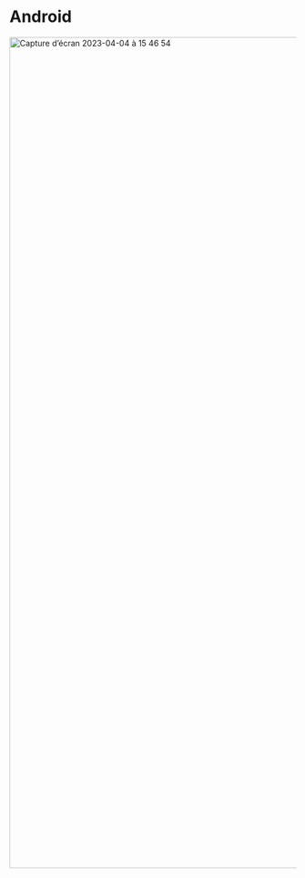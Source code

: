 # Android

<img width="1460" alt="Capture d’écran 2023-04-04 à 15 46 54" src="https://user-images.githubusercontent.com/90609887/229816289-b6ce9c37-c7cc-42ca-9b64-8c5baf2d02de.png">
